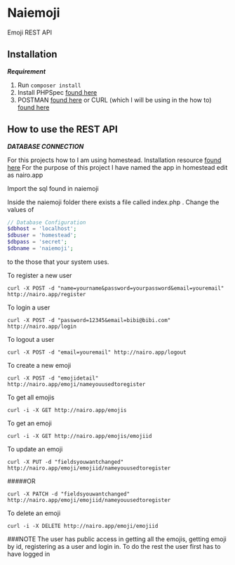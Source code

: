 # Naiemoji

Emoji REST API

## Installation

***Requirement***

1. Run ```composer install```
2. Install PHPSpec [found here](http://phpspec.readthedocs.org/en/latest/)
3. POSTMAN [found here](https://chrome.google.com/webstore/detail/postman/fhbjgbiflinjbdggehcddcbncdddomop?hl=en) or CURL (which I will be using in the how to) [found here](http://curl.haxx.se/libcurl/php/)

## How to use the REST API

***DATABASE CONNECTION***

For this projects how to I am using homestead. Installation resource [found here](http://www.easylaravelbook.com/blog/2015/01/08/installing-and-configuring-homestead-2-dot-0-for-laravel-5/)
For the purpose of this project I have named the app in homestead edit as nairo.app


Import the sql found in naiemoji

Inside the naiemoji folder there exists a file called index.php . Change the values of

```php
// Database Configuration
$dbhost = 'localhost';
$dbuser = 'homestead';
$dbpass = 'secret';
$dbname = 'naiemoji';
```
to the those that your system uses.

To register a new user 

```curl -X POST -d "name=yourname&password=yourpassword&email=youremail" http://nairo.app/register```

To login a user

```curl -X POST -d "password=12345&email=bibi@bibi.com" http://nairo.app/login```

To logout a user

```curl -X POST -d "email=youremail" http://nairo.app/logout```

To create a new emoji

```curl -X POST -d "emojidetail" http://nairo.app/emoji/nameyouusedtoregister```

To get all emojis

```curl -i -X GET http://nairo.app/emojis```

To get an emoji

```curl -i -X GET http://nairo.app/emojis/emojiid```

To update an emoji

```curl -X PUT -d "fieldsyouwantchanged" http://nairo.app/emoji/emojiid/nameyouusedtoregister```

#####OR

```curl -X PATCH -d "fieldsyouwantchanged" http://nairo.app/emoji/emojiid/nameyouusedtoregister```

To delete an emoji

```curl -i -X DELETE http://nairo.app/emoji/emojiid```

###NOTE
The user has public access in getting all the emojis, getting emoji by id, registering as a user and login in.
To do the rest the user first has to have logged in
